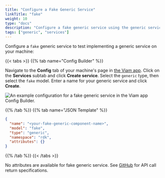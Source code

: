 ```yaml
---
title: "Configure a Fake Generic Service"
linkTitle: "fake"
weight: 10
type: "docs"
description: "Configure a fake generic service using the generic service API."
tags: ["generic", "services"]
---
```


Configure a `fake` generic service to test implementing a generic service on your machine:

{{< tabs >}}
{{% tab name="Config Builder" %}}

Navigate to the **Config** tab of your machine's page in [the Viam app](https://app.viam.com).
Click on the **Services** subtab and click **Create service**.
Select the `generic` type, then select the `fake` model.
Enter a name for your generic service and click **Create**.

![An example configuration for a fake generic service in the Viam app Config Builder.](/components/generic/fake-generic-ui-config.png)

{{% /tab %}}
{{% tab name="JSON Template" %}}

```json {class="line-numbers linkable-line-numbers"}
{
  "name": "<your-fake-generic-component-name>",
  "model": "fake",
  "type": "generic",
  "namespace": "rdk",
  "attributes": {}
}
```

{{% /tab %}}
{{< /tabs >}}

No attributes are available for fake generic service.
See [GitHub](https://github.com/viamrobotics/rdk/blob/main/services/generic/fake/generic.go) for API call return specifications.
